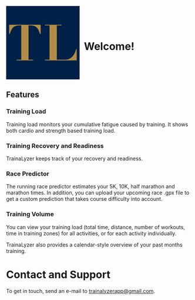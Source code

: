 <div style="display: flex; align-items: center;">
  <img src="images/AppIcon.png" alt="images/AppIcon" width="200" height="200">
  <h1 style="margin-left: 12px;">Welcome!</h1>
</div>



## Features

### Training Load
Training load monitors your cumulative fatigue caused by training. It shows both cardio and strength based training load. 

### Training Recovery and Readiness
TrainaLyzer keeps track of your recovery and readiness. 

### Race Predictor
The running race predictor estimates your 5K, 10K, half marathon and marathon times. In addition, you can upload your upcoming race .gpx file to get a custom prediction that takes course difficulty into account. 

### Training Volume
You can view your training load (total time, distance, number of workouts, time in training zones) for all activities, or for each activity individually. 

TrainaLyzer also provides a calendar-style overview of your past months training.

<!-- Add more feature sections as needed -->


# Contact and Support
To get in touch, send an e-mail to trainalyzerapp@gmail.com. 
